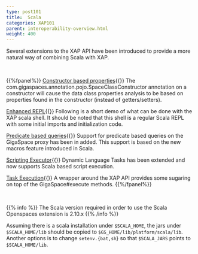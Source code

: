 ```yaml
---
type: post101
title:  Scala
categories: XAP101
parent: interoperability-overview.html
weight: 400
---
```


Several extensions to the XAP API have been introduced to provide a more natural way of combining Scala with XAP.


<br>

{{%fpanel%}}
[Constructor based properties](./scala-constructor-based-properties.html){{<wbr>}}
The com.gigaspaces.annotation.pojo.SpaceClassConstructor annotation on a constructor will cause the data class properties analysis to be based on properties found in the constructor (instead of getters/setters).

[Enhanced REPL](./scala-enhanced-repl.html){{<wbr>}}
Following is a short demo of what can be done with the XAP scala shell. It should be noted that this shell is a regular Scala REPL with some initial imports and initialization code.

[Predicate based queries](./scala-predicate-based-queries.html){{<wbr>}}
Support for predicate based queries on the GigaSpace proxy has been in added. This support is based on the new macros feature introduced in Scala.

[Scripting Executor](./scala-scripting-executor.html){{<wbr>}}
Dynamic Language Tasks has been extended and now supports Scala based script execution.

[Task Execution](./scala-task-execution.html){{<wbr>}}
A wrapper around the XAP API provides some sugaring on top of the GigaSpace#execute methods.
{{%/fpanel%}}

<br>

{{% info %}}
The Scala version required in order to use the Scala Openspaces extension is 2.10.x
{{% /info %}}

Assuming there is a scala installation under `$SCALA_HOME`, the jars under `$SCALA_HOME/lib` should be copied to `$GS_HOME/lib/platform/scala/lib`.
Another options is to change `setenv.{bat,sh`} so that `$SCALA_JARS` points to `$SCALA_HOME/lib`.
